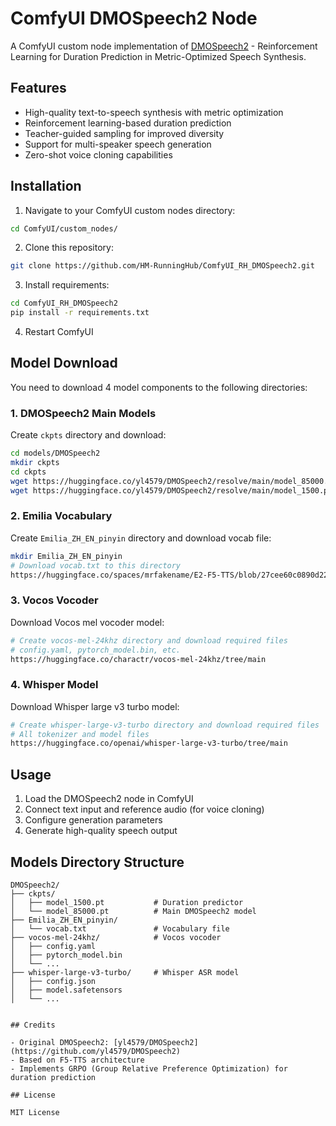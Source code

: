 # ComfyUI DMOSpeech2 Node

A ComfyUI custom node implementation of [DMOSpeech2](https://github.com/yl4579/DMOSpeech2) - Reinforcement Learning for Duration Prediction in Metric-Optimized Speech Synthesis.

## Features

- High-quality text-to-speech synthesis with metric optimization
- Reinforcement learning-based duration prediction
- Teacher-guided sampling for improved diversity
- Support for multi-speaker speech generation
- Zero-shot voice cloning capabilities

## Installation

1. Navigate to your ComfyUI custom nodes directory:
```bash
cd ComfyUI/custom_nodes/
```

2. Clone this repository:
```bash
git clone https://github.com/HM-RunningHub/ComfyUI_RH_DMOSpeech2.git
```

3. Install requirements:
```bash
cd ComfyUI_RH_DMOSpeech2
pip install -r requirements.txt
```

4. Restart ComfyUI

## Model Download

You need to download 4 model components to the following directories:

### 1. DMOSpeech2 Main Models
Create `ckpts` directory and download:
```bash
cd models/DMOSpeech2
mkdir ckpts
cd ckpts
wget https://huggingface.co/yl4579/DMOSpeech2/resolve/main/model_85000.pt
wget https://huggingface.co/yl4579/DMOSpeech2/resolve/main/model_1500.pt
```

### 2. Emilia Vocabulary
Create `Emilia_ZH_EN_pinyin` directory and download vocab file:
```bash
mkdir Emilia_ZH_EN_pinyin
# Download vocab.txt to this directory
https://huggingface.co/spaces/mrfakename/E2-F5-TTS/blob/27cee60c0890d22dab124730a73d5453fc8359a5/data/Emilia_ZH_EN_pinyin/vocab.txt
```

### 3. Vocos Vocoder
Download Vocos mel vocoder model:
```bash
# Create vocos-mel-24khz directory and download required files
# config.yaml, pytorch_model.bin, etc.
https://huggingface.co/charactr/vocos-mel-24khz/tree/main
```

### 4. Whisper Model
Download Whisper large v3 turbo model:
```bash
# Create whisper-large-v3-turbo directory and download required files
# All tokenizer and model files
https://huggingface.co/openai/whisper-large-v3-turbo/tree/main
```

## Usage

1. Load the DMOSpeech2 node in ComfyUI
2. Connect text input and reference audio (for voice cloning)
3. Configure generation parameters
4. Generate high-quality speech output

## Models Directory Structure

```
DMOSpeech2/
├── ckpts/
│   ├── model_1500.pt           # Duration predictor
│   └── model_85000.pt          # Main DMOSpeech2 model
├── Emilia_ZH_EN_pinyin/
│   └── vocab.txt               # Vocabulary file
├── vocos-mel-24khz/            # Vocos vocoder
│   ├── config.yaml
│   ├── pytorch_model.bin
│   └── ...
├── whisper-large-v3-turbo/     # Whisper ASR model
│   ├── config.json
│   ├── model.safetensors
│   └── ...


## Credits

- Original DMOSpeech2: [yl4579/DMOSpeech2](https://github.com/yl4579/DMOSpeech2)
- Based on F5-TTS architecture
- Implements GRPO (Group Relative Preference Optimization) for duration prediction

## License

MIT License
